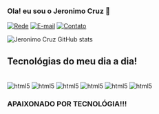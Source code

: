 ### Ola! eu sou o Jeronimo Cruz 🤙

[![Rede](https://img.shields.io/badge/LinkedIn-0077B5?style=for-the-badge&logo=linkedin&logoColor=white)](https://www.linkedin.com/in/jeronimo-ramos-29279a268/)
[![E-mail](https://img.shields.io/badge/Gmail-D14836?style=for-the-badge&logo=gmail&logoColor=white
)](dacruz1990@hotmail.com)
[![Contato](https://img.shields.io/badge/WhatsApp-25D366?style=for-the-badge&logo=whatsapp&logoColor=white)](74999202684)


![Jeronimo Cruz GitHub stats](https://github-readme-stats.vercel.app/api?username=jeronimoclima&show_icons=true&theme=dracula)

## Tecnológias do meu dia a dia!

<div style="display: inline_block"><br/>
<img align="center" alt="html5" src="https://img.shields.io/badge/C%23-239120?style=for-the-badge&logo=c-sharp&logoColor=white"/>
   <img align="center" alt="html5" src="https://img.shields.io/badge/.NET-5C2D91?style=for-the-badge&logo=.net&logoColor=white"/>
  <img align="center" alt="html5" src="https://img.shields.io/badge/JavaScript-F7DF1E?style=for-the-badge&logo=javascript&logoColor=black"/>
  <img align="center" alt="html5" src="https://img.shields.io/badge/CSS-239120?&style=for-the-badge&logo=css3&logoColor=white"/>
  <img align="center" alt="html5" src="https://img.shields.io/badge/HTML5-E34F26?style=for-the-badge&logo=html5&logoColor=whit"/>
<img align="center" alt="html5" src="https://img.shields.io/badge/Node.js-43853D?style=for-the-badge&logo=node.js&logoColor=white"/>
</div>

### APAIXONADO POR TECNOLÓGIA!!!
